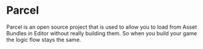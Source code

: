 # Parcel
Parcel is an open source project that is used to allow you to load from Asset Bundles in Editor without really building them. So when you build your game the logic flow stays the same. 
